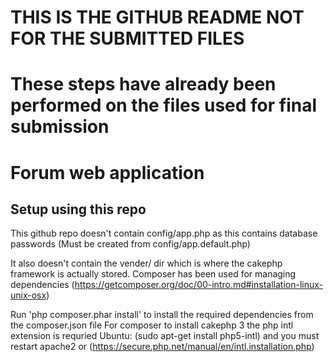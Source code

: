 # THIS IS THE GITHUB README NOT FOR THE SUBMITTED FILES
# These steps have already been performed on the files used for final submission
# Forum web application

## Setup using this repo
This github repo doesn't contain config/app.php as this contains database passwords
    (Must be created from config/app.default.php)

It also doesn't contain the vender/ dir which is where the cakephp framework is actually stored.
Composer has been used for managing dependencies 
    (https://getcomposer.org/doc/00-intro.md#installation-linux-unix-osx)

Run 'php composer.phar install' to install the required dependencies from the composer.json file
For composer to install cakephp 3 the php intl extension is requried
    Ubuntu: (sudo apt-get install php5-intl) and you must restart apache2
    or (https://secure.php.net/manual/en/intl.installation.php)
    